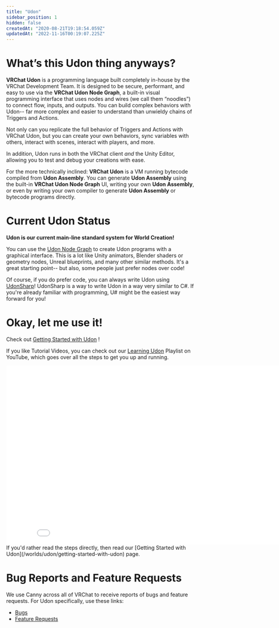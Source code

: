 ```yaml
---
title: "Udon"
sidebar_position: 1
hidden: false
createdAt: "2020-08-21T19:18:54.059Z"
updatedAt: "2022-11-16T00:19:07.225Z"
---
```

# What’s this Udon thing anyways?
**VRChat Udon** is a programming language built completely in-house by the VRChat Development Team. It is designed to be secure, performant, and easy to use via the **VRChat Udon Node Graph**, a built-in visual programming interface that uses nodes and wires (we call them “noodles”) to connect flow, inputs, and outputs. You can build complex behaviors with Udon-- far more complex and easier to understand than unwieldy chains of Triggers and Actions.

Not only can you replicate the full behavior of Triggers and Actions with VRChat Udon, but you can create your own behaviors, sync variables with others, interact with scenes, interact with players, and more.

In addition, Udon runs in both the VRChat client *and* the Unity Editor, allowing you to test and debug your creations with ease.

For the more technically inclined: **VRChat Udon** is a VM running bytecode compiled from **Udon Assembly**. You can generate **Udon Assembly** using the built-in **VRChat Udon Node Graph** UI, writing your own **Udon Assembly**, or even by writing your own compiler to generate **Udon Assembly** or bytecode programs directly.

# Current Udon Status
**Udon is our current main-line standard system for World Creation!**

You can use the [Udon Node Graph](/worlds/udon/graph) to create Udon programs with a graphical interface. This is a lot like Unity animators, Blender shaders or geometry nodes, Unreal blueprints, and many other similar methods. It's a great starting point-- but also, some people just prefer nodes over code!

Of course, if you do prefer code, you can always write Udon using [UdonSharp](https://udonsharp.docs.vrchat.com/)! UdonSharp is a way to write Udon in a way very similar to C#. If you're already familiar with programming, U# might be the easiest way forward for you!

# Okay, let me use it!
Check out [Getting Started with Udon](/worlds/udon/getting-started-with-udon) !

If you like Tutorial Videos, you can check out our [Learning Udon](https://www.youtube.com/playlist?list=PLe9XHNvXcouQjg5GULWGLj1tMzeythnQi) Playlist on YouTube, which goes over all the steps to get you up and running.
<iframe class="embedly-embed" src="//cdn.embedly.com/widgets/media.html?src=http%3A%2F%2Fwww.youtube.com%2Fembed%2Fvideoseries%3Flist%3DPLe9XHNvXcouQjg5GULWGLj1tMzeythnQi&display_name=YouTube&url=https%3A%2F%2Fwww.youtube.com%2Fplaylist%3Flist%3DPLe9XHNvXcouQjg5GULWGLj1tMzeythnQi&image=https%3A%2F%2Fi.ytimg.com%2Fvi%2F8gXzBTqlP6I%2Fhqdefault.jpg%3Fsqp%3D-oaymwEWCKgBEF5IWvKriqkDCQgBFQAAiEIYAQ%3D%3D%26rs%3DAOn4CLDEoE6be2bvFU9le9GXGstXJO0nfg&key=f2aa6fc3595946d0afc3d76cbbd25dc3&type=text%2Fhtml&schema=youtube" width="853" height="480" scrolling="no" title="YouTube embed" frameborder="0" allow="autoplay; fullscreen" allowfullscreen="true"></iframe>
If you'd rather read the steps directly, then read our [Getting Started with Udon](/worlds/udon/getting-started-with-udon) page.

# Bug Reports and Feature Requests
We use Canny across all of VRChat to receive reports of bugs and feature requests. For Udon specifically, use these links:
* [Bugs](https://feedback.vrchat.com/vrchat-udon-closed-alpha-bugs)
* [Feature Requests](https://feedback.vrchat.com/vrchat-udon-closed-alpha-feedback)